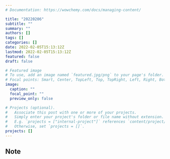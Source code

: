 ```yaml
---
# Documentation: https://wowchemy.com/docs/managing-content/

title: "20220206"
subtitle: ""
summary: ""
authors: []
tags: []
categories: []
date: 2022-02-05T15:13:12Z
lastmod: 2022-02-05T15:13:12Z
featured: false
draft: false

# Featured image
# To use, add an image named `featured.jpg/png` to your page's folder.
# Focal points: Smart, Center, TopLeft, Top, TopRight, Left, Right, BottomLeft, Bottom, BottomRight.
image:
  caption: ""
  focal_point: ""
  preview_only: false

# Projects (optional).
#   Associate this post with one or more of your projects.
#   Simply enter your project's folder or file name without extension.
#   E.g. `projects = ["internal-project"]` references `content/project/deep-learning/index.md`.
#   Otherwise, set `projects = []`.
projects: []
---
```


## Note


